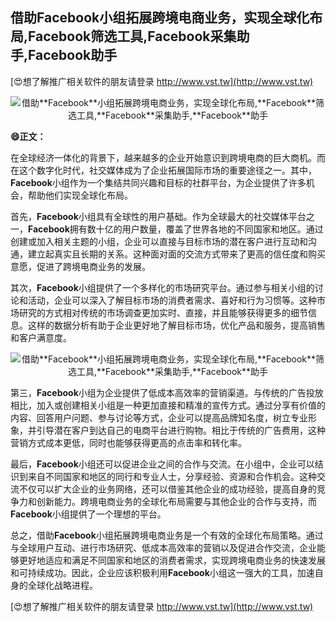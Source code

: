 ## **借助**Facebook**小组拓展跨境电商业务，实现全球化布局,**Facebook**筛选工具,**Facebook**采集助手,**Facebook**助手**

[😍想了解推广相关软件的朋友请登录 http://www.vst.tw](http://www.vst.tw)

 <center><img src="https://vst.tw/MP4/tuiguang/png/1.png" alt="借助**Facebook**小组拓展跨境电商业务，实现全球化布局,**Facebook**筛选工具,**Facebook**采集助手,**Facebook**助手"></center>

**😄正文：**

在全球经济一体化的背景下，越来越多的企业开始意识到跨境电商的巨大商机。而在这个数字化时代，社交媒体成为了企业拓展国际市场的重要途径之一。其中，**Facebook**小组作为一个集结共同兴趣和目标的社群平台，为企业提供了许多机会，帮助他们实现全球化布局。

首先，**Facebook**小组具有全球性的用户基础。作为全球最大的社交媒体平台之一，**Facebook**拥有数十亿的用户数量，覆盖了世界各地的不同国家和地区。通过创建或加入相关主题的小组，企业可以直接与目标市场的潜在客户进行互动和沟通，建立起真实且长期的关系。这种面对面的交流方式带来了更高的信任度和购买意愿，促进了跨境电商业务的发展。

其次，**Facebook**小组提供了一个多样化的市场研究平台。通过参与相关小组的讨论和活动，企业可以深入了解目标市场的消费者需求、喜好和行为习惯等。这种市场研究的方式相对传统的市场调查更加实时、直接，并且能够获得更多的细节信息。这样的数据分析有助于企业更好地了解目标市场，优化产品和服务，提高销售和客户满意度。

 <center><img src="https://vst.tw/MP4/tuiguang/png/4.png" alt="借助**Facebook**小组拓展跨境电商业务，实现全球化布局,**Facebook**筛选工具,**Facebook**采集助手,**Facebook**助手"></center>

第三，**Facebook**小组为企业提供了低成本高效率的营销渠道。与传统的广告投放相比，加入或创建相关小组是一种更加直接和精准的宣传方式。通过分享有价值的内容、回答用户问题、参与讨论等方式，企业可以提高品牌知名度，树立专业形象，并引导潜在客户到达自己的电商平台进行购物。相比于传统的广告费用，这种营销方式成本更低，同时也能够获得更高的点击率和转化率。

最后，**Facebook**小组还可以促进企业之间的合作与交流。在小组中，企业可以结识到来自不同国家和地区的同行和专业人士，分享经验、资源和合作机会。这种交流不仅可以扩大企业的业务网络，还可以借鉴其他企业的成功经验，提高自身的竞争力和创新能力。跨境电商业务的全球化布局需要与其他企业的合作与支持，而**Facebook**小组提供了一个理想的平台。

总之，借助**Facebook**小组拓展跨境电商业务是一个有效的全球化布局策略。通过与全球用户互动、进行市场研究、低成本高效率的营销以及促进合作交流，企业能够更好地适应和满足不同国家和地区的消费者需求，实现跨境电商业务的快速发展和可持续成功。因此，企业应该积极利用**Facebook**小组这一强大的工具，加速自身的全球化战略进程。

[😍想了解推广相关软件的朋友请登录 http://www.vst.tw](http://www.vst.tw)



